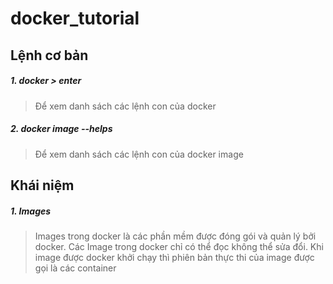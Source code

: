 # docker_tutorial
## Lệnh cơ bản
##### 1. docker > enter
> Để xem danh sách các lệnh con của docker 
##### 2. docker image --helps
> Để xem danh sách các lệnh con của docker image
## Khái niệm
##### 1. Images
> Images trong docker là các phần mềm được đóng gói và quản lý bởi docker.
Các Image trong docker chỉ có thể đọc không thể sửa đổi.
Khi image được docker khởi chạy thì phiên bản thực thi của image được
gọi là các container
